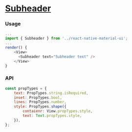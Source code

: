 # [Subheader](https://material.io/guidelines/components/subheaders.html)

### Usage

```js
...
import { Subheader } from '../react-native-material-ui';
...
render() {
    <View>
      <Subheader text="Subheader text" />
    </View>
}
```
### API
```js
const propTypes = {
    text: PropTypes.string.isRequired,
    inset: PropTypes.bool,
    lines: PropTypes.number,
    style: PropTypes.shape({
        contaienr: View.propTypes.style,
        text: Text.propTypes.style,
    }),
};
```